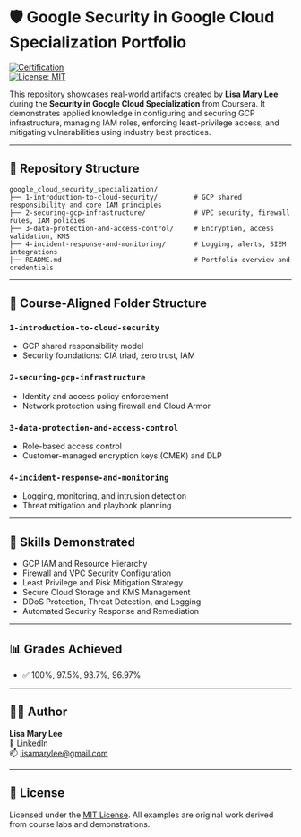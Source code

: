 # 🛡️ Google Security in Google Cloud Specialization Portfolio

[![Certification](https://img.shields.io/badge/Google-Security_in_Cloud-blue)](https://www.coursera.org/specializations/security-google-cloud-platform)  
[![License: MIT](https://img.shields.io/badge/License-MIT-yellow.svg)](LICENSE)

This repository showcases real-world artifacts created by **Lisa Mary Lee** during the **Security in Google Cloud Specialization** from Coursera. It demonstrates applied knowledge in configuring and securing GCP infrastructure, managing IAM roles, enforcing least-privilege access, and mitigating vulnerabilities using industry best practices.

---

## 📁 Repository Structure

```
google_cloud_security_specialization/
├── 1-introduction-to-cloud-security/         # GCP shared responsibility and core IAM principles
├── 2-securing-gcp-infrastructure/            # VPC security, firewall rules, IAM policies
├── 3-data-protection-and-access-control/     # Encryption, access validation, KMS
├── 4-incident-response-and-monitoring/       # Logging, alerts, SIEM integrations
├── README.md                                 # Portfolio overview and credentials
```

---

## 📁 Course-Aligned Folder Structure

### `1-introduction-to-cloud-security`
- GCP shared responsibility model  
- Security foundations: CIA triad, zero trust, IAM

### `2-securing-gcp-infrastructure`
- Identity and access policy enforcement  
- Network protection using firewall and Cloud Armor

### `3-data-protection-and-access-control`
- Role-based access control  
- Customer-managed encryption keys (CMEK) and DLP

### `4-incident-response-and-monitoring`
- Logging, monitoring, and intrusion detection  
- Threat mitigation and playbook planning  

---

## 🎯 Skills Demonstrated

- GCP IAM and Resource Hierarchy  
- Firewall and VPC Security Configuration  
- Least Privilege and Risk Mitigation Strategy  
- Secure Cloud Storage and KMS Management  
- DDoS Protection, Threat Detection, and Logging  
- Automated Security Response and Remediation  

---

## 📊 Grades Achieved

- ✅ 100%, 97.5%, 93.7%, 96.97%

---

## 👩‍💻 Author

**Lisa Mary Lee**  
💼 [LinkedIn](https://www.linkedin.com/in/lisamarylee)  
📫 lisamarylee@gmail.com

---

## 📜 License

Licensed under the [MIT License](LICENSE). All examples are original work derived from course labs and demonstrations.
